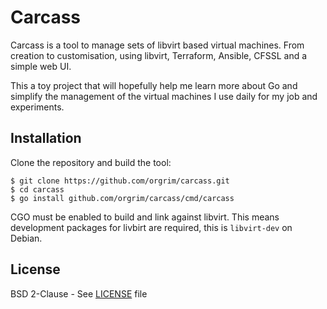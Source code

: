 # Carcass

Carcass is a tool to manage sets of libvirt based virtual machines. From
creation to customisation, using libvirt, Terraform, Ansible, CFSSL and a
simple web UI.

This a toy project that will hopefully help me learn more about Go and simplify
the management of the virtual machines I use daily for my job and experiments.

## Installation

Clone the repository and build the tool:

```
$ git clone https://github.com/orgrim/carcass.git
$ cd carcass
$ go install github.com/orgrim/carcass/cmd/carcass
```

CGO must be enabled to build and link against libvirt. This means development
packages for livbirt are required, this is `libvirt-dev` on Debian.

## License

BSD 2-Clause - See [LICENSE][license] file

[license]: https://github.com/orgrim/carcass/blob/master/LICENSE

